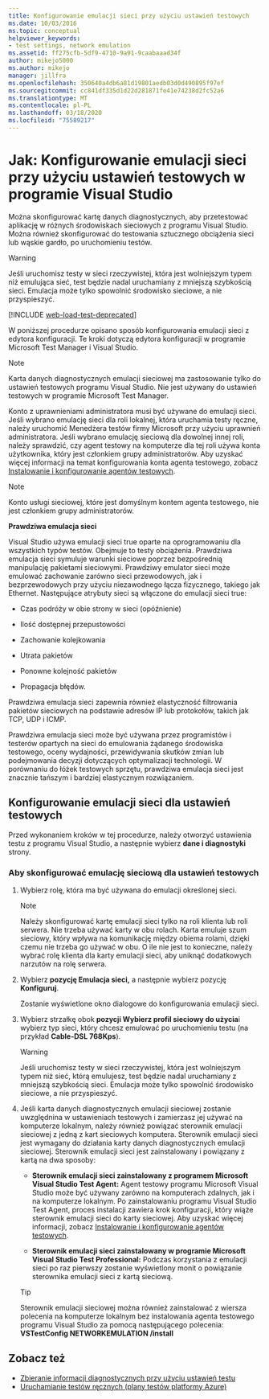 ```yaml
---
title: Konfigurowanie emulacji sieci przy użyciu ustawień testowych
ms.date: 10/03/2016
ms.topic: conceptual
helpviewer_keywords:
- test settings, network emulation
ms.assetid: ff275cfb-5df9-4710-9a91-9caabaaad34f
author: mikejo5000
ms.author: mikejo
manager: jillfra
ms.openlocfilehash: 350640a4db6a81d19801aedb03d0d490895f97ef
ms.sourcegitcommit: cc841df335d1d22d281871fe41e74238d2fc52a6
ms.translationtype: MT
ms.contentlocale: pl-PL
ms.lasthandoff: 03/18/2020
ms.locfileid: "75589217"
---
```

# <a name="how-to-configure-network-emulation-using-test-settings-in-visual-studio"></a>Jak: Konfigurowanie emulacji sieci przy użyciu ustawień testowych w programie Visual Studio

Można skonfigurować kartę danych diagnostycznych, aby przetestować aplikację w różnych środowiskach sieciowych z programu Visual Studio. Można również skonfigurować do testowania sztucznego obciążenia sieci lub wąskie gardło, po uruchomieniu testów.

> [!WARNING]
> Jeśli uruchomisz testy w sieci rzeczywistej, która jest wolniejszym typem niż emulująca sieć, test będzie nadal uruchamiany z mniejszą szybkością sieci. Emulacja może tylko spowolnić środowisko sieciowe, a nie przyspieszyć.

[!INCLUDE [web-load-test-deprecated](includes/web-load-test-deprecated.md)]

W poniższej procedurze opisano sposób konfigurowania emulacji sieci z edytora konfiguracji. Te kroki dotyczą edytora konfiguracji w programie Microsoft Test Manager i Visual Studio.

> [!NOTE]
> Karta danych diagnostycznych emulacji sieciowej ma zastosowanie tylko do ustawień testowych programu Visual Studio. Nie jest używany do ustawień testowych w programie Microsoft Test Manager.

Konto z uprawnieniami administratora musi być używane do emulacji sieci. Jeśli wybrano emulację sieci dla roli lokalnej, która uruchamia testy ręczne, należy uruchomić Menedżera testów firmy Microsoft przy użyciu uprawnień administratora. Jeśli wybrano emulację sieciową dla dowolnej innej roli, należy sprawdzić, czy agent testowy na komputerze dla tej roli używa konta użytkownika, który jest członkiem grupy administratorów. Aby uzyskać więcej informacji na temat konfigurowania konta agenta testowego, zobacz [Instalowanie i konfigurowanie agentów testowych](../test/lab-management/install-configure-test-agents.md).

> [!NOTE]
> Konto usługi sieciowej, które jest domyślnym kontem agenta testowego, nie jest członkiem grupy administratorów.

**Prawdziwa emulacja sieci**

Visual Studio używa emulacji sieci true oparte na oprogramowaniu dla wszystkich typów testów. Obejmuje to testy obciążenia. Prawdziwa emulacja sieci symuluje warunki sieciowe poprzez bezpośrednią manipulację pakietami sieciowymi. Prawdziwy emulator sieci może emulować zachowanie zarówno sieci przewodowych, jak i bezprzewodowych przy użyciu niezawodnego łącza fizycznego, takiego jak Ethernet. Następujące atrybuty sieci są włączone do emulacji sieci true:

- Czas podróży w obie strony w sieci (opóźnienie)

- Ilość dostępnej przepustowości

- Zachowanie kolejkowania

- Utrata pakietów

- Ponowne kolejność pakietów

- Propagacja błędów.

Prawdziwa emulacja sieci zapewnia również elastyczność filtrowania pakietów sieciowych na podstawie adresów IP lub protokołów, takich jak TCP, UDP i ICMP.

Prawdziwa emulacja sieci może być używana przez programistów i testerów opartych na sieci do emulowania żądanego środowiska testowego, oceny wydajności, przewidywania skutków zmian lub podejmowania decyzji dotyczących optymalizacji technologii. W porównaniu do łóżek testowych sprzętu, prawdziwa emulacja sieci jest znacznie tańszym i bardziej elastycznym rozwiązaniem.

## <a name="configure-network-emulation-for-your-test-settings"></a>Konfigurowanie emulacji sieci dla ustawień testowych

Przed wykonaniem kroków w tej procedurze, należy otworzyć ustawienia testu z programu Visual Studio, a następnie wybierz **dane i diagnostyki** strony.

### <a name="to-configure-network-emulation-for-your-test-settings"></a>Aby skonfigurować emulację sieciową dla ustawień testowych

1. Wybierz rolę, która ma być używana do emulacji określonej sieci.

    > [!NOTE]
    > Należy skonfigurować kartę emulacji sieci tylko na roli klienta lub roli serwera. Nie trzeba używać karty w obu rolach. Karta emuluje szum sieciowy, który wpływa na komunikację między obiema rolami, dzięki czemu nie trzeba go używać w obu. O ile nie jest to konieczne, należy wybrać rolę klienta dla karty emulacji sieci, aby uniknąć dodatkowych narzutów na rolę serwera.

2. Wybierz **pozycję Emulacja sieci,** a następnie wybierz pozycję **Konfiguruj**.

     Zostanie wyświetlone okno dialogowe do konfigurowania emulacji sieci.

3. Wybierz strzałkę obok **pozycji Wybierz profil sieciowy do użycia**i wybierz typ sieci, który chcesz emulować po uruchomieniu testu (na przykład **Cable-DSL 768Kps**).

    > [!WARNING]
    > Jeśli uruchomisz testy w sieci rzeczywistej, która jest wolniejszym typem niż sieć, którą emulujesz, test będzie nadal uruchamiany z mniejszą szybkością sieci. Emulacja może tylko spowolnić środowisko sieciowe, a nie przyspieszyć.

4. Jeśli karta danych diagnostycznych emulacji sieciowej zostanie uwzględnina w ustawieniach testowych i zamierzasz jej używać na komputerze lokalnym, należy również powiązać sterownik emulacji sieciowej z jedną z kart sieciowych komputera. Sterownik emulacji sieci jest wymagany do działania karty danych diagnostycznych emulacji sieciowej. Sterownik emulacji sieci jest zainstalowany i powiązany z kartą na dwa sposoby:

    - **Sterownik emulacji sieci zainstalowany z programem Microsoft Visual Studio Test Agent:** Agent testowy programu Microsoft Visual Studio może być używany zarówno na komputerach zdalnych, jak i na komputerze lokalnym. Po zainstalowaniu programu Visual Studio Test Agent, proces instalacji zawiera krok konfiguracji, który wiąże sterownik emulacji sieci do karty sieciowej. Aby uzyskać więcej informacji, zobacz [Instalowanie i konfigurowanie agentów testowych](../test/lab-management/install-configure-test-agents.md).

    - **Sterownik emulacji sieci zainstalowany w programie Microsoft Visual Studio Test Professional:** Podczas korzystania z emulacji sieci po raz pierwszy zostanie wyświetlony monit o powiązanie sterownika emulacji sieci z kartą sieciową.

    > [!TIP]
    > Sterownik emulacji sieciowej można również zainstalować z wiersza polecenia na komputerze lokalnym bez instalowania agenta testowego programu Visual Studio za pomocą następującego polecenia: **VSTestConfig NETWORKEMULATION /install**

## <a name="see-also"></a>Zobacz też

- [Zbieranie informacji diagnostycznych przy użyciu ustawień testu](../test/collect-diagnostic-information-using-test-settings.md)
- [Uruchamianie testów ręcznych (plany testów platformy Azure)](/azure/devops/test/run-manual-tests?view=vsts)
